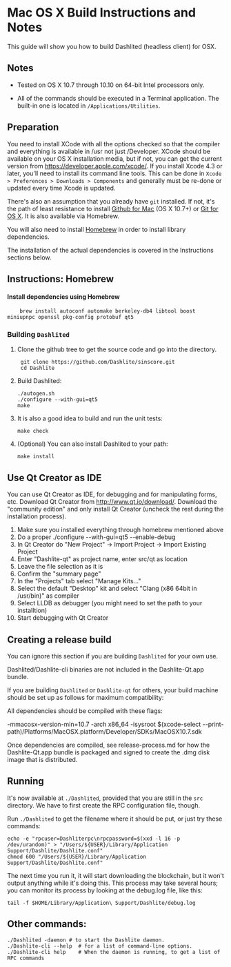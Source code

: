 Mac OS X Build Instructions and Notes
====================================
This guide will show you how to build Dashlited (headless client) for OSX.

Notes
-----

* Tested on OS X 10.7 through 10.10 on 64-bit Intel processors only.

* All of the commands should be executed in a Terminal application. The
built-in one is located in `/Applications/Utilities`.

Preparation
-----------

You need to install XCode with all the options checked so that the compiler
and everything is available in /usr not just /Developer. XCode should be
available on your OS X installation media, but if not, you can get the
current version from https://developer.apple.com/xcode/. If you install
Xcode 4.3 or later, you'll need to install its command line tools. This can
be done in `Xcode > Preferences > Downloads > Components` and generally must
be re-done or updated every time Xcode is updated.

There's also an assumption that you already have `git` installed. If
not, it's the path of least resistance to install [Github for Mac](https://mac.github.com/)
(OS X 10.7+) or
[Git for OS X](https://code.google.com/p/git-osx-installer/). It is also
available via Homebrew.

You will also need to install [Homebrew](http://brew.sh) in order to install library
dependencies.

The installation of the actual dependencies is covered in the Instructions
sections below.

Instructions: Homebrew
----------------------

#### Install dependencies using Homebrew

        brew install autoconf automake berkeley-db4 libtool boost miniupnpc openssl pkg-config protobuf qt5

### Building `Dashlited`

1. Clone the github tree to get the source code and go into the directory.

        git clone https://github.com/Dashlite/sinscore.git
        cd Dashlite

2.  Build Dashlited:

        ./autogen.sh
        ./configure --with-gui=qt5
        make

3.  It is also a good idea to build and run the unit tests:

        make check

4.  (Optional) You can also install Dashlited to your path:

        make install

Use Qt Creator as IDE
------------------------
You can use Qt Creator as IDE, for debugging and for manipulating forms, etc.
Download Qt Creator from http://www.qt.io/download/. Download the "community edition" and only install Qt Creator (uncheck the rest during the installation process).

1. Make sure you installed everything through homebrew mentioned above
2. Do a proper ./configure --with-gui=qt5 --enable-debug
3. In Qt Creator do "New Project" -> Import Project -> Import Existing Project
4. Enter "Dashlite-qt" as project name, enter src/qt as location
5. Leave the file selection as it is
6. Confirm the "summary page"
7. In the "Projects" tab select "Manage Kits..."
8. Select the default "Desktop" kit and select "Clang (x86 64bit in /usr/bin)" as compiler
9. Select LLDB as debugger (you might need to set the path to your installtion)
10. Start debugging with Qt Creator

Creating a release build
------------------------
You can ignore this section if you are building `Dashlited` for your own use.

Dashlited/Dashlite-cli binaries are not included in the Dashlite-Qt.app bundle.

If you are building `Dashlited` or `Dashlite-qt` for others, your build machine should be set up
as follows for maximum compatibility:

All dependencies should be compiled with these flags:

 -mmacosx-version-min=10.7
 -arch x86_64
 -isysroot $(xcode-select --print-path)/Platforms/MacOSX.platform/Developer/SDKs/MacOSX10.7.sdk

Once dependencies are compiled, see release-process.md for how the Dashlite-Qt.app
bundle is packaged and signed to create the .dmg disk image that is distributed.

Running
-------

It's now available at `./Dashlited`, provided that you are still in the `src`
directory. We have to first create the RPC configuration file, though.

Run `./Dashlited` to get the filename where it should be put, or just try these
commands:

    echo -e "rpcuser=Dashliterpc\nrpcpassword=$(xxd -l 16 -p /dev/urandom)" > "/Users/${USER}/Library/Application Support/Dashlite/Dashlite.conf"
    chmod 600 "/Users/${USER}/Library/Application Support/Dashlite/Dashlite.conf"

The next time you run it, it will start downloading the blockchain, but it won't
output anything while it's doing this. This process may take several hours;
you can monitor its process by looking at the debug.log file, like this:

    tail -f $HOME/Library/Application\ Support/Dashlite/debug.log

Other commands:
-------

    ./Dashlited -daemon # to start the Dashlite daemon.
    ./Dashlite-cli --help  # for a list of command-line options.
    ./Dashlite-cli help    # When the daemon is running, to get a list of RPC commands
